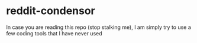 # reddit-condensor

In case you are reading this repo (stop stalking me), I am simply try to use a few coding tools that I have never used

